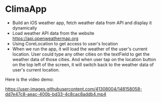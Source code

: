 # ClimaApp
- Build an iOS weather app, fetch weather data from API and display it dynamically
- Load weather API data from the website https://api.openweathermap.org
- Using CoreLocation to get access to user's location
- When we run the app, it will load the weather of the user's current location. User could type any other cities on the textField to get the weather data of those cities. And when user tap on the location button on the top left of the screen, it will switch back to the weather data of user's current location.

Here is the video demo:



https://user-images.githubusercontent.com/41308004/148158058-dd7e47c8-aeac-400b-bd33-4c8cac8addb4.mp4

